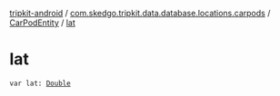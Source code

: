 [tripkit-android](../../index.md) / [com.skedgo.tripkit.data.database.locations.carpods](../index.md) / [CarPodEntity](index.md) / [lat](./lat.md)

# lat

`var lat: `[`Double`](https://kotlinlang.org/api/latest/jvm/stdlib/kotlin/-double/index.html)